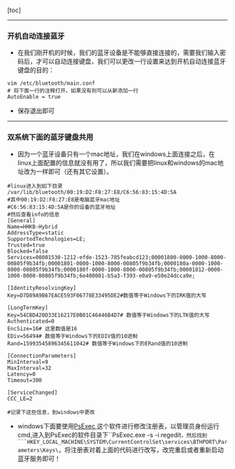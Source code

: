 [toc]

---

### 开机自动连接蓝牙

- 在我们刚开机的时候，我们的蓝牙设备是不能够直接连接的，需要我们输入密码后，才可以自动连接键盘，我们可以更改一行设置来达到开机自动连接蓝牙键盘的目的：

```shell
vim /etc/bluetooth/main.conf
# 将下面一行的注释打开，如果没有则可以从新添加一行
AutoEnable = true
```

- 保存退出即可

----

### 双系统下面的蓝牙键盘共用

- 因为一个蓝牙设备只有一个mac地址，我们在windows上面连接之后，在linux上面配置的信息就没有用了，所以我们需要把linux和windows的mac地址改为一样即可（还有其它设置）。

```shell
#linux进入到如下目录
/var/lib/bluetooth/00:19:D2:F8:27:E8/C6:56:83:15:4D:5A
#其中00:19:D2:F8:27:E8是电脑蓝牙mac地址
#C6:56:83:15:4D:5A是你的设备的蓝牙地址
#然后查看info的信息
[General]
Name=HHKB-Hybrid
AddressType=static
SupportedTechnologies=LE;
Trusted=true
Blocked=false
Services=00001530-1212-efde-1523-785feabcd123;00001800-0000-1000-8000-00805f9b34fb;00001801-0000-1000-8000-00805f9b34fb;0000180a-0000-1000-8000-00805f9b34fb;0000180f-0000-1000-8000-00805f9b34fb;00001812-0000-1000-8000-00805f9b34fb;6e400001-b5a3-f393-e0a9-e50e24dcca9e;

[IdentityResolvingKey]
Key=D7D89A9B67EACE593F06778E33495DE2#数值等于Windows下的IRK值的大写

[LongTermKey]
Key=54CBD420D33E16217E0B01C46446B4D7# 数值等于Windows下的LTK值的大写
Authenticated=0
EncSize=16# 这里数值是16
EDiv=56494# 数值等于Windows下的EDIV值的10进制
Rand=15993545896345611042# 数值等于Windows下的ERand值的10进制

[ConnectionParameters]
MinInterval=9
MaxInterval=32
Latency=0
Timeout=300

[ServiceChanged]
CCC_LE=2

#记录下这些信息，到windows中更改
```

- windows下面要使用[PsExec](https://docs.microsoft.com/en-us/sysinternals/downloads/psexec),这个软件进行修改注册表，以管理员身份运行cmd,进入到PsExec的软件目录下``PsExec.exe -s -i regedit`，然后找到```HKEY_LOCAL_MACHINE\SYSTEM\CurrentControlSet\services\BTHPORT\Parameters\Keys\`，将注册表对着上面的代码进行改写，改完重启或者重新启动蓝牙服务即可！





